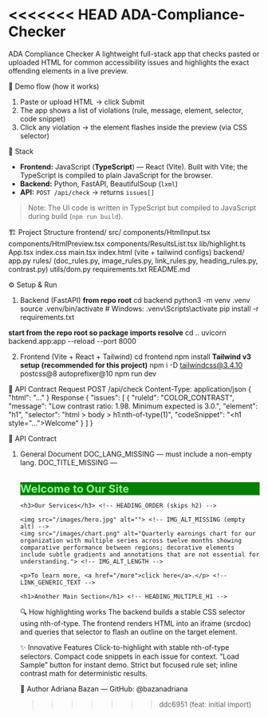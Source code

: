 <<<<<<< HEAD
**ADA-Compliance-Checker**
=======
ADA Compliance Checker
A lightweight full-stack app that checks pasted or uploaded HTML for common accessibility issues and highlights the exact offending elements in a live preview.

🚀 Demo flow (how it works)
1. Paste or upload HTML → click Submit
2. The app shows a list of violations (rule, message, element, selector, code snippet)
3. Click any violation → the element flashes inside the preview (via CSS selector)

🧰 Stack
- **Frontend:** JavaScript (**TypeScript**) — React (Vite). Built with Vite; the TypeScript is compiled to plain JavaScript for the browser.
- **Backend:** Python, FastAPI, BeautifulSoup (`lxml`)
- **API:** `POST /api/check` → returns `issues[]`
> Note: The UI code is written in TypeScript but compiled to JavaScript during build (`npm run build`).


🏗️ Project Structure
frontend/
  src/
    components/HtmlInput.tsx  components/HtmlPreview.tsx  components/ResultsList.tsx
    lib/highlight.ts  App.tsx  index.css  main.tsx
  index.html  (vite + tailwind configs)
backend/
  app.py
  rules/ (doc_rules.py, image_rules.py, link_rules.py, heading_rules.py, contrast.py)
  utils/dom.py
  requirements.txt
README.md

⚙️ Setup & Run
1) Backend (FastAPI)
**from repo root**
cd backend
python3 -m venv .venv
source .venv/bin/activate         # Windows: .venv\Scripts\activate
pip install -r requirements.txt

**start from the repo root so package imports resolve**
cd ..
uvicorn backend.app:app --reload --port 8000

2) Frontend (Vite + React + Tailwind)
cd frontend
npm install
**Tailwind v3 setup (recommended for this project)**
npm i -D tailwindcss@3.4.10 postcss@8 autoprefixer@10
npm run dev

🔌 API Contract
Request
POST /api/check
Content-Type: application/json
{ "html": "<!doctype html><html>...</html>" }
Response
{
  "issues": [
    {
      "ruleId": "COLOR_CONTRAST",
      "message": "Low contrast ratio: 1.98. Minimum expected is 3.0.",
      "element": "h1",
      "selector": "html > body > h1:nth-of-type(1)",
      "codeSnippet": "<h1 style=\"...\">Welcome</h1>"
    }
  ]
}

🔌 API Contract
1) General Document
DOC_LANG_MISSING — <html> must include a non-empty lang.
DOC_TITLE_MISSING — <title> must exist and contain text.
COLOR_CONTRAST — inline-style only; required ratios: ≥4.5:1 normal, ≥3.0:1 large (≥18px, or ≥14px bold).
2) Images
IMG_ALT_MISSING — flags when alt is missing or empty (alt="").
IMG_ALT_LENGTH — flags when alt length > 120 characters.
3) Links
LINK_GENERIC_TEXT — flags “click here”, “read more”, “here”, “more”, “learn more”, etc.
4) Headings
HEADING_ORDER — no skipping levels (e.g., h1 → h3).
HEADING_MULTIPLE_H1 — only one <h1> per page.
Notes/limits: Contrast is computed from inline style only (with simple ancestor background fallback). External CSS, images, gradients, and computed styles are out of scope by design for this assignment. Large text detection uses inline font-size and font-weight.

🧪 Sample HTML (triggers all rules)
<!doctype html>
<html>
  <head>
    <title></title> <!-- DOC_TITLE_MISSING -->
  </head>
  <!-- DOC_LANG_MISSING: no lang on <html> -->
  <body>
    <h1 style="color: lightgreen; background: green; font-size:22px;">
      Welcome to Our Site
    </h1> <!-- COLOR_CONTRAST (large text) -->

    <h3>Our Services</h3> <!-- HEADING_ORDER (skips h2) -->

    <img src="/images/hero.jpg" alt=""> <!-- IMG_ALT_MISSING (empty alt) -->
    <img src="/images/chart.png" alt="Quarterly earnings chart for our organization with multiple series across twelve months showing comparative performance between regions; decorative elements include subtle gradients and annotations that are not essential for understanding."> <!-- IMG_ALT_LENGTH -->

    <p>To learn more, <a href="/more">click here</a>.</p> <!-- LINK_GENERIC_TEXT -->

    <h1>Another Main Section</h1> <!-- HEADING_MULTIPLE_H1 -->
  </body>
</html>


🔍 How highlighting works
The backend builds a stable CSS selector using nth-of-type.
The frontend renders HTML into an iframe (srcdoc) and queries that selector to flash an outline on the target element.

✨ Innovative Features
Click-to-highlight with stable nth-of-type selectors.
Compact code snippets in each issue for context.
“Load Sample” button for instant demo.
Strict but focused rule set; inline contrast math for deterministic results.

👤 Author
Adriana Bazan — GitHub: @bazanadriana
>>>>>>> ddc6951 (feat: initial import)
